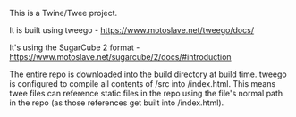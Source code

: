 This is a Twine/Twee project.

It is built using tweego - https://www.motoslave.net/tweego/docs/

It's using the SugarCube 2 format - https://www.motoslave.net/sugarcube/2/docs/#introduction

The entire repo is downloaded into the build directory at build time. tweego is configured to compile all contents of /src into /index.html. This means twee files can reference static files in the repo using the file's normal path in the repo (as those references get built into /index.html).
